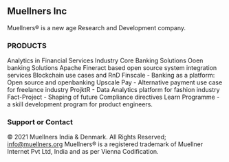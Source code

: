 ## Muellners Inc 
Muellners® is a new age Research and Development company. 


### PRODUCTS

Analytics in Financial Services Industry
Core Banking Solutions
Ooen banking Solutions
Apache Fineract based open source system integration services
Blockchain use cases and RnD
Finscale -  Banking as a platform: Open source and openbanking
Upscale Pay - Alternative payment use case for freelance industry 
ProjktR - Data Analytics platform for fashion industry
Fact-Project - Shaping of future Compliance directives
Learn Programme - a skill development program for product engineers.
### Support or Contact

© 2021 Muellners India & Denmark. All Rights Reserved;<br>
info@muellners.org
Muellners®  is a registered trademark of Muellner Internet Pvt Ltd, India and as per Vienna Codification.
